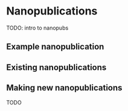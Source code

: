 # Nanopublications

TODO: intro to nanopubs

## Example nanopublication

## Existing nanopublications

## Making new nanopublications

TODO
